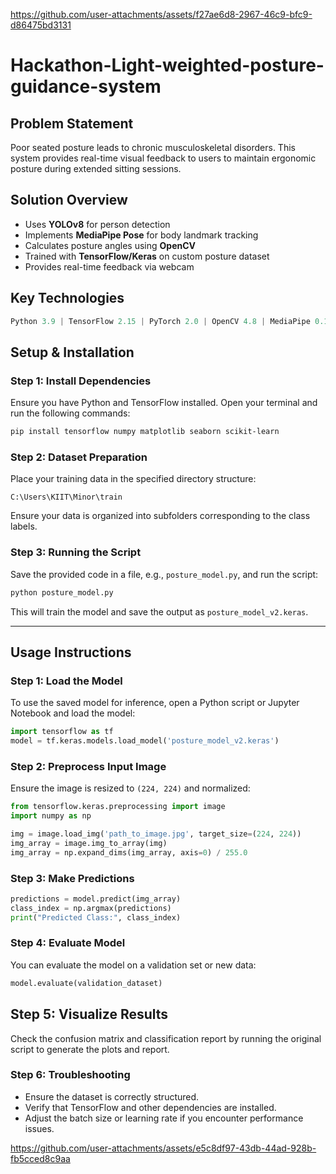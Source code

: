 

https://github.com/user-attachments/assets/f27ae6d8-2967-46c9-bfc9-d86475bd3131

# Hackathon-Light-weighted-posture-guidance-system
## Problem Statement
Poor seated posture leads to chronic musculoskeletal disorders. This system provides real-time visual feedback to users to maintain ergonomic posture during extended sitting sessions.

## Solution Overview
- Uses **YOLOv8** for person detection
- Implements **MediaPipe Pose** for body landmark tracking
- Calculates posture angles using **OpenCV**
- Trained with **TensorFlow/Keras** on custom posture dataset
- Provides real-time feedback via webcam

## Key Technologies
```python
Python 3.9 | TensorFlow 2.15 | PyTorch 2.0 | OpenCV 4.8 | MediaPipe 0.10 | Ultralytics-YOLO 8.0
```
## Setup & Installation

### Step 1: Install Dependencies
Ensure you have Python and TensorFlow installed. Open your terminal and run the following commands:

```bash
pip install tensorflow numpy matplotlib seaborn scikit-learn
```

### Step 2: Dataset Preparation
Place your training data in the specified directory structure:
```
C:\Users\KIIT\Minor\train
```
Ensure your data is organized into subfolders corresponding to the class labels.

### Step 3: Running the Script
Save the provided code in a file, e.g., `posture_model.py`, and run the script:

```bash
python posture_model.py
```
This will train the model and save the output as `posture_model_v2.keras`.

---

## Usage Instructions

### Step 1: Load the Model
To use the saved model for inference, open a Python script or Jupyter Notebook and load the model:

```python
import tensorflow as tf
model = tf.keras.models.load_model('posture_model_v2.keras')
```

### Step 2: Preprocess Input Image
Ensure the image is resized to `(224, 224)` and normalized:

```python
from tensorflow.keras.preprocessing import image
import numpy as np

img = image.load_img('path_to_image.jpg', target_size=(224, 224))
img_array = image.img_to_array(img)
img_array = np.expand_dims(img_array, axis=0) / 255.0
```

### Step 3: Make Predictions

```python
predictions = model.predict(img_array)
class_index = np.argmax(predictions)
print("Predicted Class:", class_index)
```

### Step 4: Evaluate Model

You can evaluate the model on a validation set or new data:

```python
model.evaluate(validation_dataset)
```

## Step 5: Visualize Results
Check the confusion matrix and classification report by running the original script to generate the plots and report.

### Step 6: Troubleshooting
- Ensure the dataset is correctly structured.
- Verify that TensorFlow and other dependencies are installed.
- Adjust the batch size or learning rate if you encounter performance issues.



https://github.com/user-attachments/assets/e5c8df97-43db-44ad-928b-fb5cced8c9aa



